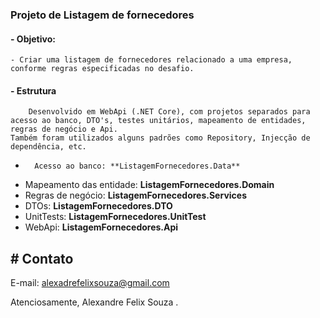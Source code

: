 ### Projeto de Listagem de fornecedores

#### - Objetivo:
	- Criar uma listagem de fornecedores relacionado a uma empresa, conforme regras especificadas no desafio.

#### - Estrutura
	 	Desenvolvido em WebApi (.NET Core), com projetos separados para acesso ao banco, DTO's, testes unitários, mapeamento de entidades, regras de negócio e Api. 
    Também foram utilizados alguns padrões como Repository, Injecção de dependência, etc.
- 		Acesso ao banco: **ListagemFornecedores.Data**
-  Mapeamento das entidade: **ListagemFornecedores.Domain**
- Regras de negócio: **ListagemFornecedores.Services**
- DTOs: **ListagemFornecedores.DTO**
- UnitTests: **ListagemFornecedores.UnitTest**
- WebApi: **ListagemFornecedores.Api**

 
## #  Contato
E-mail: alexadrefelixsouza@gmail.com 

Atenciosamente,
Alexandre Felix Souza .
